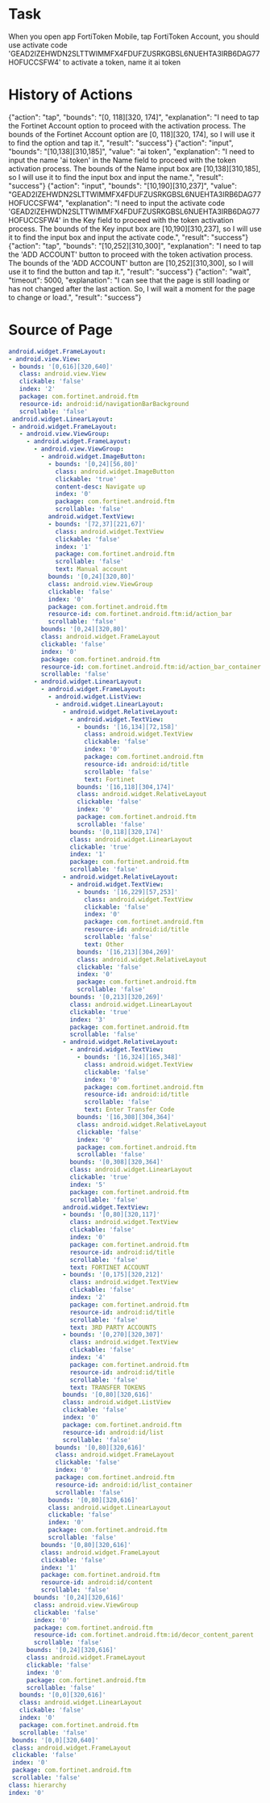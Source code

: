 # Task 
 When you open app FortiToken Mobile, tap FortiToken Account, you should use activate code 'GEAD2IZEHWDN2SLTTWIMMFX4FDUFZUSRKGBSL6NUEHTA3IRB6DAG77HOFUCCSFW4' to activate a token, name it ai token
# History of Actions 
 {"action": "tap", "bounds": "[0, 118][320, 174]", "explanation": "I need to tap the Fortinet Account option to proceed with the activation process. The bounds of the Fortinet Account option are [0, 118][320, 174], so I will use it to find the option and tap it.", "result": "success"}
{"action": "input", "bounds": "[10,138][310,185]", "value": "ai token", "explanation": "I need to input the name 'ai token' in the Name field to proceed with the token activation process. The bounds of the Name input box are [10,138][310,185], so I will use it to find the input box and input the name.", "result": "success"}
{"action": "input", "bounds": "[10,190][310,237]", "value": "GEAD2IZEHWDN2SLTTWIMMFX4FDUFZUSRKGBSL6NUEHTA3IRB6DAG77HOFUCCSFW4", "explanation": "I need to input the activate code 'GEAD2IZEHWDN2SLTTWIMMFX4FDUFZUSRKGBSL6NUEHTA3IRB6DAG77HOFUCCSFW4' in the Key field to proceed with the token activation process. The bounds of the Key input box are [10,190][310,237], so I will use it to find the input box and input the activate code.", "result": "success"}
{"action": "tap", "bounds": "[10,252][310,300]", "explanation": "I need to tap the 'ADD ACCOUNT' button to proceed with the token activation process. The bounds of the 'ADD ACCOUNT' button are [10,252][310,300], so I will use it to find the button and tap it.", "result": "success"}
{"action": "wait", "timeout": 5000, "explanation": "I can see that the page is still loading or has not changed after the last action. So, I will wait a moment for the page to change or load.", "result": "success"}
# Source of Page 
 ```yaml
 android.widget.FrameLayout:
- android.view.View:
  - bounds: '[0,616][320,640]'
    class: android.view.View
    clickable: 'false'
    index: '2'
    package: com.fortinet.android.ftm
    resource-id: android:id/navigationBarBackground
    scrollable: 'false'
  android.widget.LinearLayout:
  - android.widget.FrameLayout:
    - android.view.ViewGroup:
      - android.widget.FrameLayout:
        - android.view.ViewGroup:
          - android.widget.ImageButton:
            - bounds: '[0,24][56,80]'
              class: android.widget.ImageButton
              clickable: 'true'
              content-desc: Navigate up
              index: '0'
              package: com.fortinet.android.ftm
              scrollable: 'false'
            android.widget.TextView:
            - bounds: '[72,37][221,67]'
              class: android.widget.TextView
              clickable: 'false'
              index: '1'
              package: com.fortinet.android.ftm
              scrollable: 'false'
              text: Manual account
            bounds: '[0,24][320,80]'
            class: android.view.ViewGroup
            clickable: 'false'
            index: '0'
            package: com.fortinet.android.ftm
            resource-id: com.fortinet.android.ftm:id/action_bar
            scrollable: 'false'
          bounds: '[0,24][320,80]'
          class: android.widget.FrameLayout
          clickable: 'false'
          index: '0'
          package: com.fortinet.android.ftm
          resource-id: com.fortinet.android.ftm:id/action_bar_container
          scrollable: 'false'
        - android.widget.LinearLayout:
          - android.widget.FrameLayout:
            - android.widget.ListView:
              - android.widget.LinearLayout:
                - android.widget.RelativeLayout:
                  - android.widget.TextView:
                    - bounds: '[16,134][72,158]'
                      class: android.widget.TextView
                      clickable: 'false'
                      index: '0'
                      package: com.fortinet.android.ftm
                      resource-id: android:id/title
                      scrollable: 'false'
                      text: Fortinet
                    bounds: '[16,118][304,174]'
                    class: android.widget.RelativeLayout
                    clickable: 'false'
                    index: '0'
                    package: com.fortinet.android.ftm
                    scrollable: 'false'
                  bounds: '[0,118][320,174]'
                  class: android.widget.LinearLayout
                  clickable: 'true'
                  index: '1'
                  package: com.fortinet.android.ftm
                  scrollable: 'false'
                - android.widget.RelativeLayout:
                  - android.widget.TextView:
                    - bounds: '[16,229][57,253]'
                      class: android.widget.TextView
                      clickable: 'false'
                      index: '0'
                      package: com.fortinet.android.ftm
                      resource-id: android:id/title
                      scrollable: 'false'
                      text: Other
                    bounds: '[16,213][304,269]'
                    class: android.widget.RelativeLayout
                    clickable: 'false'
                    index: '0'
                    package: com.fortinet.android.ftm
                    scrollable: 'false'
                  bounds: '[0,213][320,269]'
                  class: android.widget.LinearLayout
                  clickable: 'true'
                  index: '3'
                  package: com.fortinet.android.ftm
                  scrollable: 'false'
                - android.widget.RelativeLayout:
                  - android.widget.TextView:
                    - bounds: '[16,324][165,348]'
                      class: android.widget.TextView
                      clickable: 'false'
                      index: '0'
                      package: com.fortinet.android.ftm
                      resource-id: android:id/title
                      scrollable: 'false'
                      text: Enter Transfer Code
                    bounds: '[16,308][304,364]'
                    class: android.widget.RelativeLayout
                    clickable: 'false'
                    index: '0'
                    package: com.fortinet.android.ftm
                    scrollable: 'false'
                  bounds: '[0,308][320,364]'
                  class: android.widget.LinearLayout
                  clickable: 'true'
                  index: '5'
                  package: com.fortinet.android.ftm
                  scrollable: 'false'
                android.widget.TextView:
                - bounds: '[0,80][320,117]'
                  class: android.widget.TextView
                  clickable: 'false'
                  index: '0'
                  package: com.fortinet.android.ftm
                  resource-id: android:id/title
                  scrollable: 'false'
                  text: FORTINET ACCOUNT
                - bounds: '[0,175][320,212]'
                  class: android.widget.TextView
                  clickable: 'false'
                  index: '2'
                  package: com.fortinet.android.ftm
                  resource-id: android:id/title
                  scrollable: 'false'
                  text: 3RD PARTY ACCOUNTS
                - bounds: '[0,270][320,307]'
                  class: android.widget.TextView
                  clickable: 'false'
                  index: '4'
                  package: com.fortinet.android.ftm
                  resource-id: android:id/title
                  scrollable: 'false'
                  text: TRANSFER TOKENS
                bounds: '[0,80][320,616]'
                class: android.widget.ListView
                clickable: 'false'
                index: '0'
                package: com.fortinet.android.ftm
                resource-id: android:id/list
                scrollable: 'false'
              bounds: '[0,80][320,616]'
              class: android.widget.FrameLayout
              clickable: 'false'
              index: '0'
              package: com.fortinet.android.ftm
              resource-id: android:id/list_container
              scrollable: 'false'
            bounds: '[0,80][320,616]'
            class: android.widget.LinearLayout
            clickable: 'false'
            index: '0'
            package: com.fortinet.android.ftm
            scrollable: 'false'
          bounds: '[0,80][320,616]'
          class: android.widget.FrameLayout
          clickable: 'false'
          index: '1'
          package: com.fortinet.android.ftm
          resource-id: android:id/content
          scrollable: 'false'
        bounds: '[0,24][320,616]'
        class: android.view.ViewGroup
        clickable: 'false'
        index: '0'
        package: com.fortinet.android.ftm
        resource-id: com.fortinet.android.ftm:id/decor_content_parent
        scrollable: 'false'
      bounds: '[0,24][320,616]'
      class: android.widget.FrameLayout
      clickable: 'false'
      index: '0'
      package: com.fortinet.android.ftm
      scrollable: 'false'
    bounds: '[0,0][320,616]'
    class: android.widget.LinearLayout
    clickable: 'false'
    index: '0'
    package: com.fortinet.android.ftm
    scrollable: 'false'
  bounds: '[0,0][320,640]'
  class: android.widget.FrameLayout
  clickable: 'false'
  index: '0'
  package: com.fortinet.android.ftm
  scrollable: 'false'
class: hierarchy
index: '0'
 
```